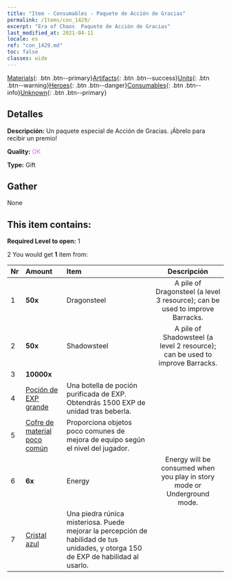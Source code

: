 ```yaml
---
title: "Item - Consumables - Paquete de Acción de Gracias"
permalink: /Items/con_1429/
excerpt: "Era of Chaos  Paquete de Acción de Gracias"
last_modified_at: 2021-04-11
locale: es
ref: "con_1429.md"
toc: false
classes: wide
---
```

 [Materials](/es/Items/){: .btn .btn--primary}[Artifacts](/es/Items/Artifacts/){: .btn .btn--success}[Units](/es/Items/Units/){: .btn .btn--warning}[Heroes](/es/Items/Heroes/){: .btn .btn--danger}[Consumables](/es/Items/Consumables/){: .btn .btn--info}[Unknown](/es/Items/Unknown/){: .btn .btn--primary}

## Detalles
 **Descripción:** Un paquete especial de Acción de Gracias. ¡Ábrelo para recibir un premio!

 **Quality:** <span style="color: #DA70D6">OK</span>

 **Type:** Gift

## Gather

  None

## This item contains:

 **Required Level to open:** 1

 2 You would get **1** item  from:

  | Nr | Amount |     Item    | Descripción |
  |:---|:-------|:------------|:-----------:|
  | 1 |  **50x** | Dragonsteel | A pile of Dragonsteel (a level 3 resource); can be used to improve Barracks.  | 
  | 2 |  **50x** | Shadowsteel | A pile of Shadowsteel (a level 2 resource); can be used to improve Barracks.  | 
  | 3 |  **10000x** | <i class="fas fa-coins"/> |  | 
  | 4 | [Poción de EXP grande](/es/Items/con_702/) | Una botella de poción purificada de EXP. Obtendrás 1500 EXP de unidad tras beberla. | 
  | 5 | [Cofre de material poco común](/es/Items/con_757/) | Proporciona objetos poco comunes de mejora de equipo según el nivel del jugador. | 
  | 6 |  **6x** | Energy | Energy will be consumed when you play in story mode or Underground mode.  | 
  | 7 | [Cristal azul](/es/Items/con_716/) | Una piedra rúnica misteriosa. Puede mejorar la percepción de habilidad de tus unidades, y otorga 150 de EXP de habilidad al usarlo. | 

